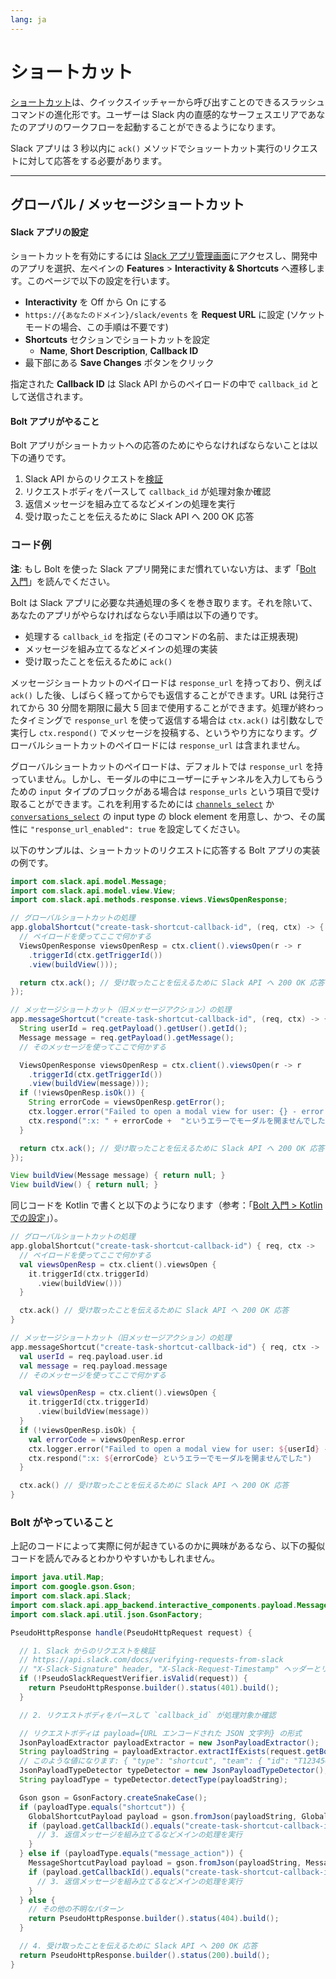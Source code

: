 ```yaml
---
lang: ja
---
```


# ショートカット

[ショートカット](https://api.slack.com/interactivity/shortcuts)は、クイックスイッチャーから呼び出すことのできるスラッシュコマンドの進化形です。ユーザーは Slack 内の直感的なサーフェスエリアであなたのアプリのワークフローを起動することができるようになります。

Slack アプリは 3 秒以内に `ack()` メソッドでショッートカット実行のリクエストに対して応答をする必要があります。

---
## グローバル / メッセージショートカット

#### Slack アプリの設定

ショートカットを有効にするには [Slack アプリ管理画面](http://api.slack.com/apps)にアクセスし、開発中のアプリを選択、左ペインの **Features** > **Interactivity & Shortcuts** へ遷移します。このページで以下の設定を行います。

* **Interactivity** を Off から On にする
* `https://{あなたのドメイン}/slack/events` を **Request URL** に設定 (ソケットモードの場合、この手順は不要です)
* **Shortcuts** セクションでショートカットを設定
  * **Name**, **Short Description**, **Callback ID**
* 最下部にある **Save Changes** ボタンをクリック

指定された **Callback ID** は Slack API からのペイロードの中で `callback_id` として送信されます。

#### Bolt アプリがやること

Bolt アプリがショートカットへの応答のためにやらなければならないことは以下の通りです。

1. Slack API からのリクエストを[検証](https://api.slack.com/docs/verifying-requests-from-slack)
1. リクエストボディをパースして `callback_id` が処理対象か確認
1. 返信メッセージを組み立てるなどメインの処理を実行
1. 受け取ったことを伝えるために Slack API へ 200 OK 応答

### コード例

**注**: もし Bolt を使った Slack アプリ開発にまだ慣れていない方は、まず「[Bolt 入門](/guides/getting-started-with-bolt)」を読んでください。

Bolt は Slack アプリに必要な共通処理の多くを巻き取ります。それを除いて、あなたのアプリがやらなければならない手順は以下の通りです。

* 処理する `callback_id` を指定 (そのコマンドの名前、または正規表現)
* メッセージを組み立てるなどメインの処理の実装
* 受け取ったことを伝えるために `ack()`

メッセージショートカットのペイロードは `response_url` を持っており、例えば `ack()` した後、しばらく経ってからでも返信することができます。URL は発行されてから 30 分間を期限に最大 5 回まで使用することができます。処理が終わったタイミングで `response_url` を使って返信する場合は `ctx.ack()` は引数なしで実行し `ctx.respond()` でメッセージを投稿する、というやり方になります。グローバルショートカットのペイロードには `response_url` は含まれません。

グローバルショートカットのペイロードは、デフォルトでは `response_url` を持っていません。しかし、モーダルの中にユーザーにチャンネルを入力してもらうための `input` タイプのブロックがある場合は `response_urls` という項目で受け取ることができます。これを利用するためには [`channels_select`](https://api.slack.com/reference/block-kit/block-elements#channel_select) か [`conversations_select`](https://api.slack.com/reference/block-kit/block-elements#conversation_select) の input type の block element を用意し、かつ、その属性に `"response_url_enabled": true` を設定してください。

以下のサンプルは、ショートカットのリクエストに応答する Bolt アプリの実装の例です。

```java
import com.slack.api.model.Message;
import com.slack.api.model.view.View;
import com.slack.api.methods.response.views.ViewsOpenResponse;

// グローバルショートカットの処理
app.globalShortcut("create-task-shortcut-callback-id", (req, ctx) -> {
  // ペイロードを使ってここで何かする
  ViewsOpenResponse viewsOpenResp = ctx.client().viewsOpen(r -> r
    .triggerId(ctx.getTriggerId())
    .view(buildView()));

  return ctx.ack(); // 受け取ったことを伝えるために Slack API へ 200 OK 応答
});

// メッセージショートカット（旧メッセージアクション）の処理
app.messageShortcut("create-task-shortcut-callback-id", (req, ctx) -> {
  String userId = req.getPayload().getUser().getId();
  Message message = req.getPayload().getMessage();
  // そのメッセージを使ってここで何かする

  ViewsOpenResponse viewsOpenResp = ctx.client().viewsOpen(r -> r
    .triggerId(ctx.getTriggerId())
    .view(buildView(message)));
  if (!viewsOpenResp.isOk()) {
    String errorCode = viewsOpenResp.getError();
    ctx.logger.error("Failed to open a modal view for user: {} - error: {}", userId, errorCode);
    ctx.respond(":x: " + errorCode +  "というエラーでモーダルを開ませんでした");
  }

  return ctx.ack(); // 受け取ったことを伝えるために Slack API へ 200 OK 応答
});

View buildView(Message message) { return null; }
View buildView() { return null; }
```

同じコードを Kotlin で書くと以下のようになります（参考：「[Bolt 入門 > Kotlin での設定](/guides/getting-started-with-bolt#getting-started-in-kotlin)」）。

```kotlin
// グローバルショートカットの処理
app.globalShortcut("create-task-shortcut-callback-id") { req, ctx -> 
  // ペイロードを使ってここで何かする
  val viewsOpenResp = ctx.client().viewsOpen {
    it.triggerId(ctx.triggerId)
      .view(buildView()))
  }

  ctx.ack() // 受け取ったことを伝えるために Slack API へ 200 OK 応答
}

// メッセージショートカット（旧メッセージアクション）の処理
app.messageShortcut("create-task-shortcut-callback-id") { req, ctx ->
  val userId = req.payload.user.id
  val message = req.payload.message
  // そのメッセージを使ってここで何かする

  val viewsOpenResp = ctx.client().viewsOpen {
    it.triggerId(ctx.triggerId)
      .view(buildView(message))
  }
  if (!viewsOpenResp.isOk) {
    val errorCode = viewsOpenResp.error
    ctx.logger.error("Failed to open a modal view for user: ${userId} - error: ${errorCode}")
    ctx.respond(":x: ${errorCode} というエラーでモーダルを開ませんでした")
  }

  ctx.ack() // 受け取ったことを伝えるために Slack API へ 200 OK 応答
}
```

### Bolt がやっていること

上記のコードによって実際に何が起きているのかに興味があるなら、以下の擬似コードを読んでみるとわかりやすいかもしれません。

```java
import java.util.Map;
import com.google.gson.Gson;
import com.slack.api.Slack;
import com.slack.api.app_backend.interactive_components.payload.MessageShortcutPayload;
import com.slack.api.util.json.GsonFactory;

PseudoHttpResponse handle(PseudoHttpRequest request) {

  // 1. Slack からのリクエストを検証
  // https://api.slack.com/docs/verifying-requests-from-slack
  // "X-Slack-Signature" header, "X-Slack-Request-Timestamp" ヘッダーとリクエストボディを検証
  if (!PseudoSlackRequestVerifier.isValid(request)) {
    return PseudoHttpResponse.builder().status(401).build();
  }

  // 2. リクエストボディをパースして `callback_id` が処理対象か確認

  // リクエストボディは payload={URL エンコードされた JSON 文字列} の形式
  JsonPayloadExtractor payloadExtractor = new JsonPayloadExtractor();
  String payloadString = payloadExtractor.extractIfExists(request.getBodyAsString());
  // このような値になります: { "type": "shortcut", "team": { "id": "T1234567", ... 
  JsonPayloadTypeDetector typeDetector = new JsonPayloadTypeDetector();
  String payloadType = typeDetector.detectType(payloadString);

  Gson gson = GsonFactory.createSnakeCase();
  if (payloadType.equals("shortcut")) {
    GlobalShortcutPayload payload = gson.fromJson(payloadString, GlobalShortcutPayload.class);
    if (payload.getCallbackId().equals("create-task-shortcut-callback-id")) {
      // 3. 返信メッセージを組み立てるなどメインの処理を実行
    }
  } else if (payloadType.equals("message_action")) {
    MessageShortcutPayload payload = gson.fromJson(payloadString, MessageShortcutPayload.class);
    if (payload.getCallbackId().equals("create-task-shortcut-callback-id")) {
      // 3. 返信メッセージを組み立てるなどメインの処理を実行
    }
  } else {
    // その他の不明なパターン
    return PseudoHttpResponse.builder().status(404).build();
  }

  // 4. 受け取ったことを伝えるために Slack API へ 200 OK 応答
  return PseudoHttpResponse.builder().status(200).build();
}
```
